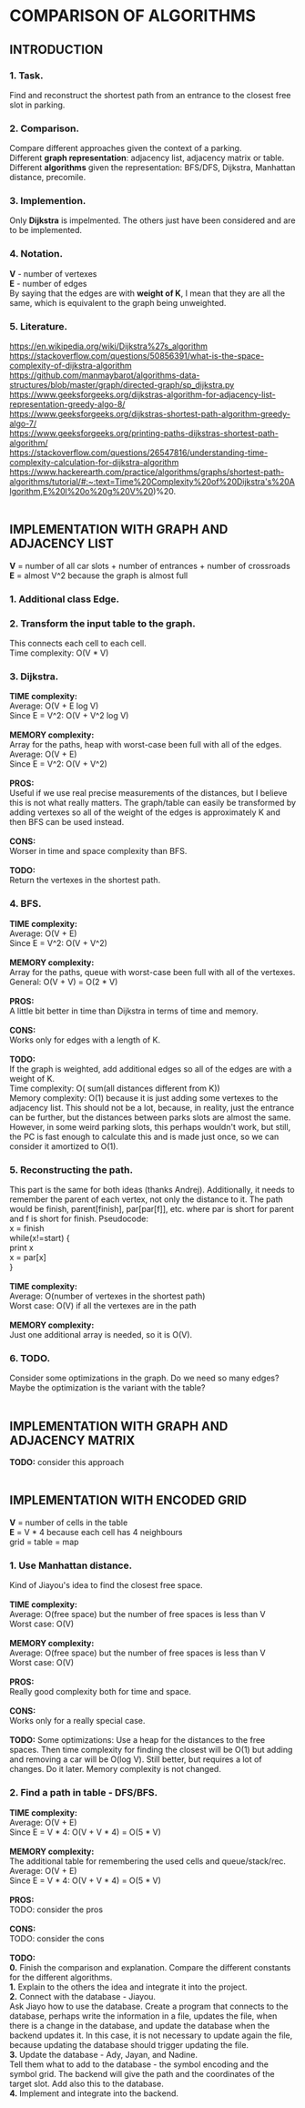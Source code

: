 # **COMPARISON OF ALGORITHMS**

## **INTRODUCTION**
### **1. Task.**
Find and reconstruct the shortest path from an entrance to the closest free slot in parking.

### **2. Comparison.**
Compare different approaches given the context of a parking.
<br> Different **graph representation**: adjacency list, adjacency matrix or table.
<br> Different **algorithms** given the representation: BFS/DFS, Dijkstra, Manhattan distance, precomile.

### **3. Implemention.**
Only **Dijkstra** is impelmented. The others just have been considered and are to be implemented.

### **4. Notation.**
**V** - number of vertexes
<br> **E** - number of edges
<br> By saying that the edges are with **weight of K**, I mean that they are all the same, which is equivalent to the graph being unweighted.
 
### **5. Literature.**
https://en.wikipedia.org/wiki/Dijkstra%27s_algorithm
<br> https://stackoverflow.com/questions/50856391/what-is-the-space-complexity-of-dijkstra-algorithm
<br> https://github.com/manmaybarot/algorithms-data-structures/blob/master/graph/directed-graph/sp_dijkstra.py
<br> https://www.geeksforgeeks.org/dijkstras-algorithm-for-adjacency-list-representation-greedy-algo-8/
<br> https://www.geeksforgeeks.org/dijkstras-shortest-path-algorithm-greedy-algo-7/
<br> https://www.geeksforgeeks.org/printing-paths-dijkstras-shortest-path-algorithm/
<br> https://stackoverflow.com/questions/26547816/understanding-time-complexity-calculation-for-dijkstra-algorithm
<br> https://www.hackerearth.com/practice/algorithms/graphs/shortest-path-algorithms/tutorial/#:~:text=Time%20Complexity%20of%20Dijkstra's%20Algorithm,E%20l%20o%20g%20V%20)%20.
<br><br>
##
## **IMPLEMENTATION WITH GRAPH AND ADJACENCY LIST**
**V** = number of all car slots + number of entrances + number of crossroads
<br> **E** = almost V^2 because the graph is almost full 

### **1. Additional class Edge.**

### **2. Transform the input table to the graph.**
This connects each cell to each cell.
<br> Time complexity: O(V * V)
 
### **3. Dijkstra.**
**TIME complexity:**
<br> Average: O(V + E log V)
<br> Since E = V^2: O(V + V^2 log V)
<br> 
<br> **MEMORY complexity:**
<br> Array for the paths, heap with worst-case been full with all of the edges.
<br> Average: O(V + E)
<br> Since E = V^2: O(V + V^2)
<br> 
<br> **PROS:**
<br> Useful if we use real precise measurements of the distances, but I believe this is not what really matters. The graph/table can easily be transformed by adding vertexes so all of the weight of the edges is approximately K and then BFS can be used instead.
<br> 
<br> **CONS:**
<br> Worser in time and space complexity than BFS.
<br> 
<br> **TODO:**
<br> Return the vertexes in the shortest path.

### **4. BFS.**
**TIME complexity:**
<br> Average: O(V + E)
<br> Since E = V^2: O(V + V^2)
<br> 
<br> **MEMORY complexity:**
<br> Array for the paths, queue with worst-case been full with all of the vertexes.
<br> General: O(V + V) = O(2 * V)
<br> 
<br> **PROS:**
<br> A little bit better in time than Dijkstra in terms of time and memory.
<br> 
<br> **CONS:**
<br> Works only for edges with a length of K.
<br> 
<br> **TODO:**
<br> If the graph is weighted, add additional edges so all of the edges are with a weight of K.
<br> Time complexity: O( sum(all distances different from K))
<br> Memory complexity: O(1) because it is just adding some vertexes to the adjacency list. This should not be a lot, because, in reality, just the entrance can be further, but the distances between parks slots are almost the same. However, in some weird parking slots, this perhaps wouldn't work, but still, the PC is fast enough to calculate this and is made just once, so we can consider it amortized to O(1).

### **5. Reconstructing the path.**
This part is the same for both ideas (thanks Andrej). Additionally, it needs to remember the parent of each vertex, not only the distance to it. The path would be finish, parent[finish], par[par[f]], etc. where par is short for parent and f is short for finish. Pseudocode:
<br> x = finish
<br> while(x!=start) {
<br>     print x
<br>     x = par[x]
<br> }
<br> 
<br> **TIME complexity:**
<br> Average: O(number of vertexes in the shortest path)
<br> Worst case: O(V) if all the vertexes are in the path
<br> 
<br> **MEMORY complexity:**
<br> Just one additional array is needed, so it is O(V).
 
### **6. TODO.**
Consider some optimizations in the graph. Do we need so many edges? Maybe the optimization is the variant with the table?
<br><br>
##   
## **IMPLEMENTATION WITH GRAPH AND ADJACENCY MATRIX**
**TODO:** consider this approach
<br><br>
##
## **IMPLEMENTATION WITH ENCODED GRID**
**V** = number of cells in the table
<br> **E** = V * 4 because each cell has 4 neighbours
<br> grid = table = map
 
### **1. Use Manhattan distance.**
Kind of Jiayou's idea to find the closest free space.
<br>
<br> **TIME complexity:**
<br> Average: O(free space) but the number of free spaces is less than V
<br> Worst case: O(V)
<br> 
<br> **MEMORY complexity:**
<br> Average: O(free space) but the number of free spaces is less than V
<br> Worst case: O(V)
<br> 
<br> **PROS:**
<br> Really good complexity both for time and space.
<br> 
<br> **CONS:**
<br> Works only for a really special case.
<br> 
<br> **TODO:** Some optimizations: Use a heap for the distances to the free spaces. Then time complexity for finding the closest will be O(1) but adding and removing a car will be O(log V). Still better, but requires a lot of changes. Do it later. Memory complexity is not changed.

### **2. Find a path in table - DFS/BFS.**
**TIME complexity:**
<br> Average: O(V + E)
<br> Since E = V * 4: O(V + V * 4) = O(5 * V)
<br> 
<br> **MEMORY complexity:**
<br> The additional table for remembering the used cells and queue/stack/rec.
<br> Average: O(V + E)
<br> Since E = V * 4: O(V + V * 4) = O(5 * V)
<br> 
<br> **PROS:**
<br> TODO: consider the pros
<br> 
<br> **CONS:**
<br> TODO: consider the cons
<br> 
<br> **TODO:**
<br> **0.** Finish the comparison and explanation. Compare the different constants for the different algorithms.
<br> **1.** Explain to the others the idea and integrate it into the project.
<br> **2.** Connect with the database - Jiayou.
<br> Ask Jiayo how to use the database. Create a program that connects to the database, perhaps write the information in a file, updates the file, when there is a change in the database, and update the database when the backend updates it. In this case, it is not necessary to update again the file, because updating the database should trigger updating the file.
<br> **3.** Update the database - Ady, Jayan, and Nadine.
<br> Tell them what to add to the database - the symbol encoding and the symbol grid.
The backend will give the path and the coordinates of the target slot. Add also this to the database.
<br> **4.** Implement and integrate into the backend.
<br> 
